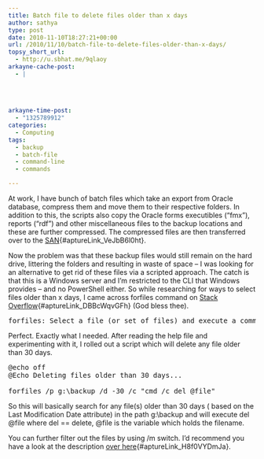```yaml
---
title: Batch file to delete files older than x days
author: sathya
type: post
date: 2010-11-10T18:27:21+00:00
url: /2010/11/10/batch-file-to-delete-files-older-than-x-days/
topsy_short_url:
  - http://u.sbhat.me/9qlaoy
arkayne-cache-post:
  - |
    
    
    
    
arkayne-time-post:
  - "1325789912"
categories:
  - Computing
tags:
  - backup
  - batch-file
  - command-line
  - commands

---
```

At work, I have bunch of batch files which take an export from Oracle database, compress them and move them to their respective folders. In addition to this, the scripts also copy the Oracle forms executibles (&#8220;fmx&#8221;), reports (&#8220;rdf&#8221;) and other miscellaneous files to the backup locations and these are further compressed. The compressed files are then transferred over to the [SAN][1]{#aptureLink_VeJbB6l0ht}.

<!--more-->

Now the problem was that these backup files would still remain on the hard drive, littering the folders and resulting in waste of space &#8211; I was looking for an alternative to get rid of these files via a scripted approach. The catch is that this is a Windows server and I&#8217;m restricted to the CLI that Windows provides &#8211; and no PowerShell either. So while researching for ways to select files older than x days, I came across forfiles command on [Stack Overflow][2]{#aptureLink_DBBcWqvGFh} (God bless thee).

<pre class="brush:bash">forfiles: Select a file (or set of files) and execute a command on each file.</pre>

Perfect. Exactly what I needed. After reading the help file and experimenting with it, I rolled out a script which will delete any file older than 30 days.

<pre class="brush:bash">@echo off
@Echo Deleting files older than 30 days...

forfiles /p g:\backup /d -30 /c "cmd /c del @file"</pre>

So this will basically search for any file(s) older than 30 days ( based on the Last Modification Date attribute) in the path g:\backup and will execute del @file where del == delete, @file is the variable which holds the filename.

You can further filter out the files by using /m switch. I&#8217;d recommend you have a look at the description [over here][3]{#aptureLink_H8f0VYDmJa}.

 [1]: http://en.wikipedia.org/wiki/Storage%20area%20network
 [2]: http://stackoverflow.com/q/51054/92837
 [3]: http://ss64.com/nt/forfiles.html
